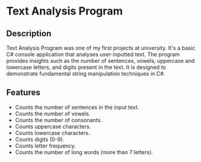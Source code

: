 # Text Analysis Program

## Description

Text Analysis Program was one of my first projects at university. It's a basic C# console application that analyses user-inputted text. 
The program provides insights such as the number of sentences, vowels, uppercase and lowercase letters, and digits present in the text. It is designed to demonstrate fundamental string manipulation techniques in C#.

## Features

- Counts the number of sentences in the input text.
- Counts the number of vowels.
- Counts the number of consonants.
- Counts uppercase characters.
- Counts lowercase characters.
- Counts digits (0-9).
- Counts letter frequency.
- Counts the number of long words (more than 7 letters).

